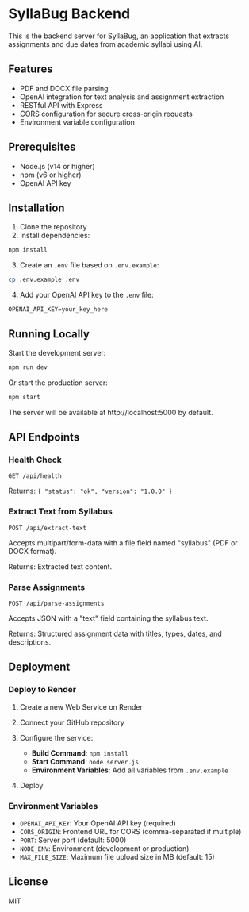 # SyllaBug Backend

This is the backend server for SyllaBug, an application that extracts assignments and due dates from academic syllabi using AI.

## Features

- PDF and DOCX file parsing
- OpenAI integration for text analysis and assignment extraction
- RESTful API with Express
- CORS configuration for secure cross-origin requests
- Environment variable configuration

## Prerequisites

- Node.js (v14 or higher)
- npm (v6 or higher)
- OpenAI API key

## Installation

1. Clone the repository
2. Install dependencies:

```bash
npm install
```

3. Create an `.env` file based on `.env.example`:

```bash
cp .env.example .env
```

4. Add your OpenAI API key to the `.env` file:

```
OPENAI_API_KEY=your_key_here
```

## Running Locally

Start the development server:

```bash
npm run dev
```

Or start the production server:

```bash
npm start
```

The server will be available at http://localhost:5000 by default.

## API Endpoints

### Health Check

```
GET /api/health
```

Returns: `{ "status": "ok", "version": "1.0.0" }`

### Extract Text from Syllabus

```
POST /api/extract-text
```

Accepts multipart/form-data with a file field named "syllabus" (PDF or DOCX format).

Returns: Extracted text content.

### Parse Assignments

```
POST /api/parse-assignments
```

Accepts JSON with a "text" field containing the syllabus text.

Returns: Structured assignment data with titles, types, dates, and descriptions.

## Deployment

### Deploy to Render

1. Create a new Web Service on Render
2. Connect your GitHub repository
3. Configure the service:
   - **Build Command**: `npm install`
   - **Start Command**: `node server.js`
   - **Environment Variables**: Add all variables from `.env.example`

4. Deploy

### Environment Variables

- `OPENAI_API_KEY`: Your OpenAI API key (required)
- `CORS_ORIGIN`: Frontend URL for CORS (comma-separated if multiple)
- `PORT`: Server port (default: 5000)
- `NODE_ENV`: Environment (development or production)
- `MAX_FILE_SIZE`: Maximum file upload size in MB (default: 15)

## License

MIT